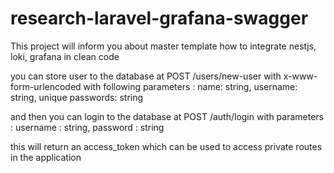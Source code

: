 # research-laravel-grafana-swagger

This project will inform you about master template how to integrate nestjs, loki, grafana in clean code


you can store user to the database at POST /users/new-user with x-www-form-urlencoded with following parameters : 
name: string,
username: string, unique
passwords: string

and then you can login to the database at POST /auth/login with parameters :
username :  string,
password : string

this will return an access_token which can be used to access private routes in the application